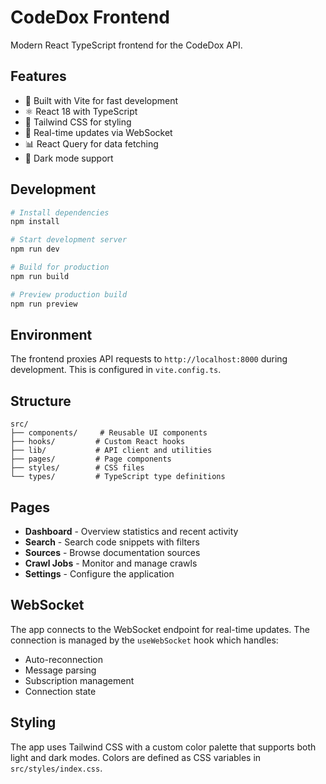 # CodeDox Frontend

Modern React TypeScript frontend for the CodeDox API.

## Features

- 🚀 Built with Vite for fast development
- ⚛️ React 18 with TypeScript
- 🎨 Tailwind CSS for styling
- 🔄 Real-time updates via WebSocket
- 📊 React Query for data fetching
- 🌙 Dark mode support

## Development

```bash
# Install dependencies
npm install

# Start development server
npm run dev

# Build for production
npm run build

# Preview production build
npm run preview
```

## Environment

The frontend proxies API requests to `http://localhost:8000` during development. This is configured in `vite.config.ts`.

## Structure

```
src/
├── components/     # Reusable UI components
├── hooks/         # Custom React hooks
├── lib/           # API client and utilities
├── pages/         # Page components
├── styles/        # CSS files
└── types/         # TypeScript type definitions
```

## Pages

- **Dashboard** - Overview statistics and recent activity
- **Search** - Search code snippets with filters
- **Sources** - Browse documentation sources
- **Crawl Jobs** - Monitor and manage crawls
- **Settings** - Configure the application

## WebSocket

The app connects to the WebSocket endpoint for real-time updates. The connection is managed by the `useWebSocket` hook which handles:

- Auto-reconnection
- Message parsing
- Subscription management
- Connection state

## Styling

The app uses Tailwind CSS with a custom color palette that supports both light and dark modes. Colors are defined as CSS variables in `src/styles/index.css`.